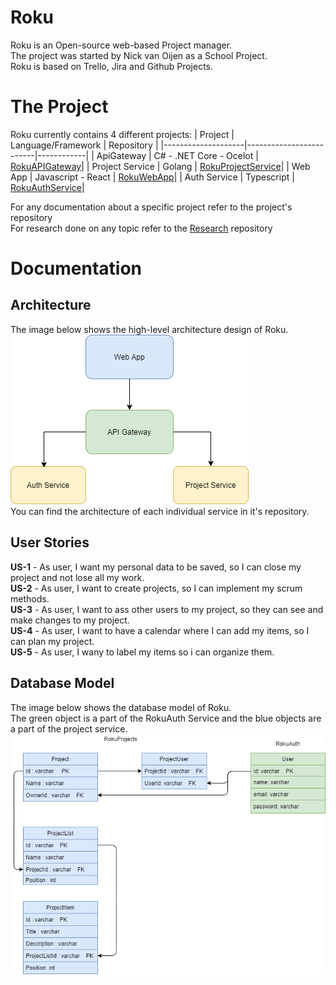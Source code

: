 # Roku
Roku is an Open-source web-based Project manager.  
The project was started by Nick van Oijen as a School Project.  
Roku is based on Trello, Jira and Github Projects.

# The Project
Roku currently contains 4 different projects:
| Project            | Language/Framework      | Repository |
|--------------------|-------------------------|------------|
| ApiGateway         | C# - .NET Core - Ocelot | [RokuAPIGateway](https://github.com/RokuOrg/RokuAPIGateway)|
| Project Service    | Golang                  | [RokuProjectService](https://github.com/RokuOrg/RokuProjectService)|
| Web App            | Javascript - React      | [RokuWebApp](https://github.com/RokuOrg/RokuWebApp)|
| Auth Service       | Typescript              | [RokuAuthService](https://github.com/RokuOrg/RokuAuthService)|

For any documentation about a specific project refer to the project's repository  
For research done on any topic refer to the [Research](https://github.com/RokuOrg/Research) repository  
# Documentation

## Architecture
The image below shows the high-level architecture design of Roku.  
![Image](/Images/RokuArchitecture.png)  
You can find the architecture of each individual service in it's repository.

## User Stories  

**US-1** - As user, I want my personal data to be saved, so I can close my project and not lose all my work.  
**US-2** - As user, I want to create projects, so I can implement my scrum methods.  
**US-3** - As user, I want to ass other users to my project, so they can see and make changes to my project.  
**US-4** - As user, I want to have a calendar where I can add my items, so I can plan my project.  
**US-5** - As user, I wany to label my items so i can organize them.  

## Database Model

The image below shows the database model of Roku.  
The green object is a part of the RokuAuth Service and the blue objects are a part of the project service.
![Image](/Images/DatabaseModel.png)